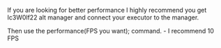 If you are looking for better performance I highly recommend you get Ic3W0lf22 alt manager and connect your executor to the manager.

Then use the performance(FPS you want); command. - I recommend 10 FPS
